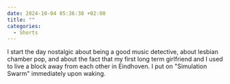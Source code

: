 ```yaml
---
date: 2024-10-04 05:36:38 +02:00
title: ""
categories:
  - Shorts
---
```

I start the day nostalgic about being a good music detective, about lesbian chamber pop, and about the fact that my first long term girlfriend and I used to live a block away from each other in Eindhoven. I put on "Simulation Swarm" immediately upon waking. 
